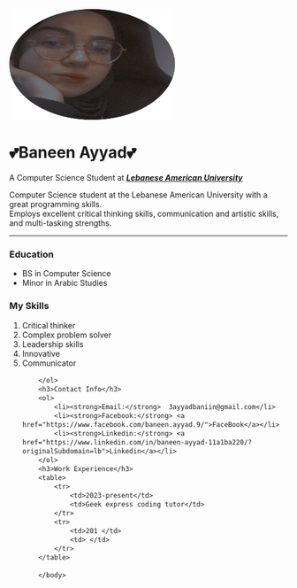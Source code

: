 <!DOCTYPE html>
<html lang="en">
    <head>
        <meta charset="UTF-8">
        <title>Baneen Ayyad</title>
    </head>
    <body>
        <img src="circle.jpg" alt="Baneen Ayyad" width="300" height="200">
        <h1> 💕Baneen Ayyad💕 </h1>
        <p>   A Computer Science Student at <strong><em><a href="https://www.lau.edu.lb/">Lebanese American University</a></em> </strong></p>
        <p>Computer Science student at the Lebanese American University with a great programming skills.<br>
            Employs excellent critical thinking skills, communication and artistic skills, and multi-tasking strengths. </p>
        <hr size="2" color="pink"> 
        <h3>Education </h3>
        <ul>
            <li>BS in Computer Science</li>
            <li>Minor in Arabic Studies</li>
        </ul>
        <H3>My Skills</H3>
        <ol>
            <li>Critical thinker</li>
            <li>Complex problem solver</li>
            <li>Leadership skills </li>
            <li>Innovative</li>
            <li>Communicator</li>

        </ol>
        <h3>Contact Info</h3>
        <ol>
            <li><strong>Email:</strong>  3ayyadbaniin@gmail.com</li>
            <li><strong>Facebook:</strong> <a href="https://www.facebook.com/baneen.ayyad.9/">FaceBook</a></li>
            <li><strong>Linkedin:</strong> <a href="https://www.linkedin.com/in/baneen-ayyad-11a1ba220/?originalSubdomain=lb">Linkedin</a></li>
        </ol>
        <h3>Work Experience</h3>
        <table>
            <tr>
                <td>2023-present</td>
                <td>Geek express coding tutor</td>
            </tr>
            <tr>
                <td>201 </td>
                <td> </td>
            </tr>
        </table>
 
        </body>
</html>
